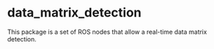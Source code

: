 # data_matrix_detection
This package is a set of ROS nodes that allow a real-time data matrix detection.
